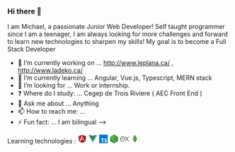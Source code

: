 ### Hi there 👋

I am Michael, a passionate Junior Web Developer! Self taught programmer since I am a teenager, I am always looking for more challenges and forward to learn new technologies to sharpen my skills! My goal is to become a Full Stack Developer


- 🔭 I’m currently working on ... http://www.leplana.ca/ , http://www.ladeko.ca/
- 🌱 I’m currently learning ... Angular, Vue.js, Typescript, MERN stack
- 🤔 I’m looking for ... Work or internship. 
- :question: Where do I study: ... Cegep de Trois Riviere ( AEC Front End )
- 💬 Ask me about ... Anything
- 📫 How to reach me: ... 
- ⚡ Fun fact: ... I am bilingual
-->


Learning technologies : 
<img height="20" src="https://github.com/devicons/devicon/blob/master/icons/angularjs/angularjs-original.svg" style="max-width:100%"/>
<img height="20" src="https://github.com/devicons/devicon/blob/master/icons/vuejs/vuejs-original.svg" style="max-width:100%"/>
<img height="20" src="https://github.com/devicons/devicon/blob/master/icons/typescript/typescript-original.svg" style="max-width:100%"/>
<img height="20" src="https://github.com/devicons/devicon/blob/master/icons/nodejs/nodejs-original.svg" style="max-width:100%"/>
<img height="20" src="https://github.com/devicons/devicon/blob/master/icons/express/express-original.svg" style="max-width:100%"/>
<img height="20" src="https://github.com/devicons/devicon/blob/master/icons/mongodb/mongodb-original.svg" style="max-width:100%"/>
